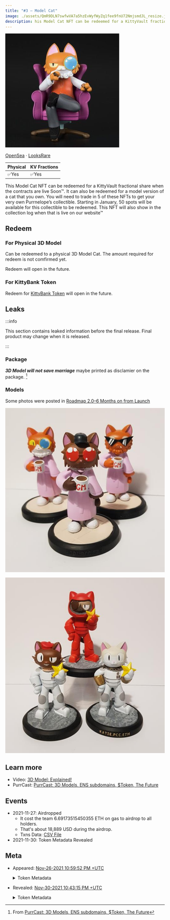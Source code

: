 ```yaml
---
title: "#3 – Model Cat"
image: ./assets/QmR9DLN7swfwVA7a5hzEvWyfWyZq1fee9fnU72NmjsmdJL_resize.jpg
description: his Model Cat NFT can be redeemed for a KittyVault fractional share or redeem a physical 3D Model Cat.
---
```


<span className="wikiPostHeadImgR">

[![Model Cat](./assets/QmR9DLN7swfwVA7a5hzEvWyfWyZq1fee9fnU72NmjsmdJL_resize.jpg)](https://ipfs.io/ipfs/QmR9DLN7swfwVA7a5hzEvWyfWyZq1fee9fnU72NmjsmdJL)

</span>

[OpenSea](https://opensea.io/assets/0xda7d42b6167f1497346d7b2336a6d7a603026db1/2) ·
[LooksRare](https://looksrare.org/collections/0xDa7D42B6167f1497346D7B2336a6D7A603026Db1/2)

| Physical | KV Fractions |
| -------- | ------------ |
| ✅Yes    | ✅Yes        |

This Model Cat NFT can be redeemed for a KittyVault fractional share when the contracts are live Soon™. It can also be redeemed for a model version of a cat that you own. You will need to trade in 5 of these NFTs to get your very own Purrnelope’s collectible. Starting in January, 50 spots will be available for this collectible to be redeemed. This NFT will also show in the collection log when that is live on our website™

## Redeem

### For Physical 3D Model

Can be redeemed to a physical 3D Model Cat. The amount required for redeem is not comfirmed yet.

Redeem will open in the future.

### For KittyBank Token

Redeem for [KittyBank Token](../../kittyvault/index.md#token) will open in the future.

## Leaks

:::info

This section contains leaked information before the final release. Final product may change when it is released.

:::

### Package

**_3D Model will not save marriage_** maybe printed as disclamier on the package. [^1]

### Models

Some photos were posted in [Roadmap 2.0–6 Months on from Launch](/posts/2022/02/25/post/roadmap-2-0-6-months-on-from-launch)

![](./assets/1_kOoaBm9g28xWrHUIBsh8mg.png)

![](./assets/1_NZeQWMdxXReHe0EtSKkx3g.png)

## Learn more

- Video: [3D Model: Explained!](/posts/explained/202112-3d-model)
- PurrCast: [PurrCast: 3D Models, ENS subdomains, $Token, The Future](/posts/2022/01/19/purrcast/)

## Events

- 2021-11-27: Airdropped
  - It cost the team 6.69173515450355 ETH on gas to airdrop to all holders.
  - That's about 18,889 USD during the airdrop.
  - Txns Data: [CSV File](./assets/kvpurrks-1-8-txns.csv)
- 2021-11-30: Token Metadata Revealed

## Meta

- Appeared: [Nov-26-2021 10:59:52 PM +UTC](https://etherscan.io/tx/0x8764014ecaba68c27de905099ded90e5f35e32bf49599bea711d36058d16ab0a)

  <details><summary>Token Metadata</summary>

  ```json title="ipfs://QmdzDue3SNFBgBF1YZe2tpPJFwCjLognzSR5mKZ2Hfz5tG"
  {
    "name": "#3 - Unknown Airdrop",
    "description": "To be revealed 30-Nov-2021",
    "image": "ipfs://QmX5k6SKnJfKzgKKTwjxrGGd8aoGkReTWjQLNVyA1q7Kc9",
    "attributes": {
      "ID": "3",
      "Type": "?",
      "Artist": "1rregularCharlie",
      "Kitty Bank": "No",
      "Physical": "No",
      "Companion": "No",
      "Year": "1"
    }
  }
  ```

  </details>

- Revealed: [Nov-30-2021 10:43:15 PM +UTC](https://etherscan.io/tx/0x46dc1e6f809aa6ac39ba1401f6f3486a87bd81e5905baa295a541e21d9e254d7)

  <details><summary>Token Metadata</summary>

  ```json title="ipfs://Qmebg8xRPvMms8VFELWEBXnMVEU2WxBLQdbdmegx5oNgSi"
  {
    "name": "#3 – Model Cat",
    "description": "This Model Cat NFT can be redeemed for a KittyVault fractional share when the contracts are live Soon™. It can also be redeemed for a model version of a cat that you own. You will need to trade in 5 of these NFTs to get your very own Purrnelope’s collectible. Starting in January, 50 spots will be available for this collectible to be redeemed. This NFT will also show in the collection log when that is live on our website™",
    "image": "ipfs://QmR9DLN7swfwVA7a5hzEvWyfWyZq1fee9fnU72NmjsmdJL",
    "attributes": {
      "ID": "3",
      "Type": "Model Cat",
      "Artist": "1rregularCharlie",
      "Kitty Bank": "Yes",
      "Physical": "Yes",
      "Companion": "No",
      "Year": "1"
    }
  }
  ```

  </details>

[^1]: From [PurrCast: 3D Models, ENS subdomains, $Token, The Future](/posts/2022/01/19/purrcast/)
